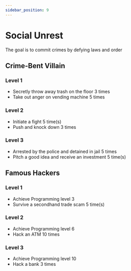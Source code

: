 ```yaml
---
sidebar_position: 9
---
```


# Social Unrest
The goal is to commit crimes by defying laws and order
## Crime-Bent Villain

### Level 1
- Secretly throw away trash on the floor 3 times
- Take out anger on vending machine 5 times
### Level 2
- Initiate a fight 5 time(s)
- Push and knock down 3 times
### Level 3
- Arrested by the police and detained in jail 5 times
- Pitch a good idea and receive an investment 5 time(s)

## Famous Hackers

### Level 1
- Achieve Programming level 3
- Survive a secondhand trade scam 5 time(s)
### Level 2
- Achieve Programming level 6
- Hack an ATM 10 times
### Level 3
- Achieve Programming level 10
- Hack a bank 3 times
